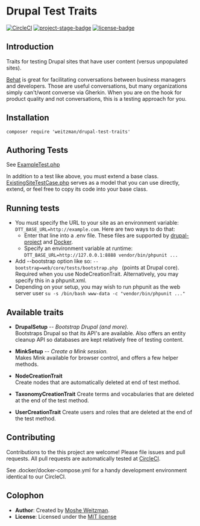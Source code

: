# Drupal Test Traits

[![CircleCI](https://circleci.com/gh/weitzman/drupal-test-traits.svg?style=svg)](https://circleci.com/gh/weitzman/drupal-test-traits)
[![project-stage-badge]][project-stage-page]
[![license-badge]][mit]

## Introduction

Traits for testing Drupal sites that have user content (versus unpopulated sites).

[Behat](http://behat.org) is great for facilitating conversations between 
business managers and developers. Those are useful conversations, but many 
organizations simply can't/wont converse via Gherkin. When you are on the hook for 
product quality and not conversations, this is a testing approach for you. 

## Installation

    composer require 'weitzman/drupal-test-traits'

## Authoring Tests

See [ExampleTest.php](./tests/ExampleTest.php)

In addition to a test like above, you must extend a base class. [ExistingSiteTestCase.php](src/ExistingSiteTestCase.php) 
serves as a model that you can use directly, extend, or feel free to copy its code into your base class.
  
## Running tests

- You must specify the URL to your site as an environment variable: `DTT_BASE_URL=http://example.com`. Here are two ways to do that:
    - Enter that line into a .env file. These files are supported by [drupal-project](https://github.com/drupal-composer/drupal-project/blob/8.x/.env.example) and [Docker](https://docs.docker.com/compose/env-file/). 
    - Specify an environment variable at runtime: `DTT_BASE_URL=http://127.0.0.1:8888 vendor/bin/phpunit ...`
- Add --bootstrap option like so: `--bootstrap=web/core/tests/bootstrap.php ` (points at Drupal core). Required when you use NodeCreationTrait. Alternatively, you may specify this in a phpunit.xml.
- Depending on your setup, you may wish to run phpunit as the web server user `su -s /bin/bash www-data -c "vendor/bin/phpunit ..."`

## Available traits

- **DrupalSetup** -- _Bootstrap Drupal (and more)._  
  Bootstraps Drupal so that its API's are available. Also offers an entity cleanup
  API so databases are kept relatively free of testing content.

- **MinkSetup** -- _Create a Mink session._  
  Makes Mink available for browser control, and offers a few helper methods.

- **NodeCreationTrait**  
  Create nodes that are automatically deleted at end of test method.
  
- **TaxonomyCreationTrait**
  Create terms and vocabularies that are deleted at the end of the test method.
  
- **UserCreationTrait**
  Create users and roles that are deleted at the end of the test method.
  
## Contributing

Contributions to the this project are welcome! Please file issues and pull requests.
All pull requests are automatically tested at [CircleCI](https://circleci.com/gh/weitzman/drupal-test-traits).

See .docker/docker-compose.yml for a handy development environment identical to our CircleCI.  

## Colophon

- **Author**: Created by [Moshe Weitzman](http://weitzman.github.io).
- **License**: Licensed under the [MIT license][mit]

[mit]: ./LICENSE.md
[license-badge]: https://img.shields.io/badge/License-MIT-blue.svg
[project-stage-badge]: http://img.shields.io/badge/Project%20Stage-Development-yellowgreen.svg
[project-stage-page]: http://bl.ocks.org/potherca/raw/a2ae67caa3863a299ba0/
